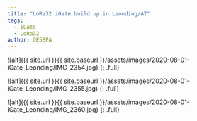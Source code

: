 ```yaml
---
title: "LoRa32 iGate build up in Leonding/AT"
tags:
  - iGate
  - LoRa32
author: OE5BPA
---
```


![alt]({{ site.url }}{{ site.baseurl }}/assets/images/2020-08-01-iGate_Leonding/IMG_2354.jpg)
{: .full}

![alt]({{ site.url }}{{ site.baseurl }}/assets/images/2020-08-01-iGate_Leonding/IMG_2355.jpg)
{: .full}

![alt]({{ site.url }}{{ site.baseurl }}/assets/images/2020-08-01-iGate_Leonding/IMG_2360.jpg)
{: .full}

